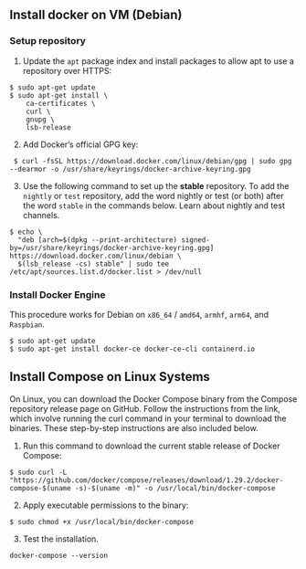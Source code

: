 ## Install docker on VM (Debian)

### Setup repository

1. Update the `apt` package index and install packages to allow apt to use a repository over HTTPS:

```
$ sudo apt-get update
$ sudo apt-get install \
    ca-certificates \
    curl \
    gnupg \
    lsb-release
```

2. Add Docker’s official GPG key:

```
 $ curl -fsSL https://download.docker.com/linux/debian/gpg | sudo gpg --dearmor -o /usr/share/keyrings/docker-archive-keyring.gpg 
```

3. Use the following command to set up the **stable** repository. To add the `nightly` or `test` repository, add the word nightly or test (or both) after the word `stable` in the commands below. Learn about nightly and test channels.

```
$ echo \
  "deb [arch=$(dpkg --print-architecture) signed-by=/usr/share/keyrings/docker-archive-keyring.gpg] https://download.docker.com/linux/debian \
  $(lsb_release -cs) stable" | sudo tee /etc/apt/sources.list.d/docker.list > /dev/null
```

### Install Docker Engine

This procedure works for Debian on `x86_64` / `amd64`, `armhf`, `arm64`, and `Raspbian`.

```
$ sudo apt-get update
$ sudo apt-get install docker-ce docker-ce-cli containerd.io
```

## Install Compose on Linux Systems

On Linux, you can download the Docker Compose binary from the Compose repository release page on GitHub. Follow the instructions from the link, which involve running the curl command in your terminal to download the binaries. These step-by-step instructions are also included below.

1. Run this command to download the current stable release of Docker Compose:

```
$ sudo curl -L "https://github.com/docker/compose/releases/download/1.29.2/docker-compose-$(uname -s)-$(uname -m)" -o /usr/local/bin/docker-compose
```

2. Apply executable permissions to the binary:

```
$ sudo chmod +x /usr/local/bin/docker-compose
```

3. Test the installation.

```
docker-compose --version
```